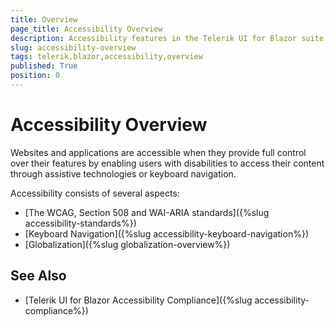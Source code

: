 ```yaml
---
title: Overview
page_title: Accessibility Overview
description: Accessibility features in the Telerik UI for Blazor suite
slug: accessibility-overview
tags: telerik,blazor,accessibility,overview
published: True
position: 0
---
```


# Accessibility Overview

Websites and applications are accessible when they provide full control over their features by enabling users with disabilities to access their content through assistive technologies or keyboard navigation.

Accessibility consists of several aspects:

* [The WCAG, Section 508 and WAI-ARIA standards]({%slug accessibility-standards%})
* [Keyboard Navigation]({%slug accessibility-keyboard-navigation%})
* [Globalization]({%slug globalization-overview%})

## See Also

  * [Telerik UI for Blazor Accessibility Compliance]({%slug accessibility-compliance%})
